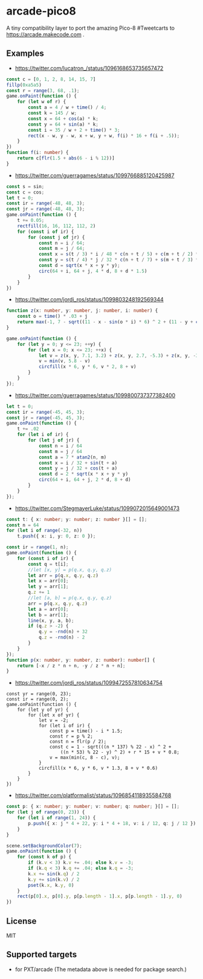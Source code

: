 # arcade-pico8

A tiny compatibility layer to port the amazing Pico-8 #Tweetcarts
to https://arcade.makecode.com .

## Examples

* https://twitter.com/lucatron_/status/1096168653735657472

```typescript
const c = [0, 1, 2, 8, 14, 15, 7]
fillp(0xa5a5)
const r = range(3, 68, .1);
game.onPaint(function () {
    for (let w of r) {
        const a = 4 / w + time() / 4;
        const k = 145 / w;
        const x = 64 + cos(a) * k;
        const y = 64 + sin(a) * k;
        const i = 35 / w + 2 + time() * 3;
        rect(x - w, y - w, x + w, y + w, f(i) * 16 + f(i + .5));
    }
})
function f(i: number) {
    return c[flr(1.5 + abs(6 - i % 12))]
}
```

* https://twitter.com/guerragames/status/1099766885120425987

```typescript
const s = sin;
const c = cos;
let t = 0;
const ir = range(-48, 48, 3);
const jr = range(-48, 48, 3);
game.onPaint(function () {
    t += 0.05;
    rectfill(16, 16, 112, 112, 2)
    for (const i of ir) {
        for (const j of jr) {
            const n = i / 64;
            const m = j / 64;
            const x = s(t / 3) * i / 48 * c(n + t / 5) + c(m + t / 2) * s(n + t / 5);
            const y = s(t / 4) * j / 32 * c(n + t / 7) + s(m + t / 3) * s(n + t / 7);
            const d = sqrt(x * x + y * y);
            circ(64 + i, 64 + j, 4 * d, 8 + d * 1.5)
        }
    }
})
```

* https://twitter.com/jordi_ros/status/1099803248192569344

```typescript
function z(x: number, y: number, j: number, i: number) {
    const o = time() * .03 + j
    return max(-1, 7 - sqrt((11 - x - sin(o * i) * 6) ^ 2 + (11 - y + cos(o * j) * 6) ^ 2))
}

game.onPaint(function () {
    for (let y = 0; y <= 23; ++y) {
        for (let x = 0; x <= 23; ++x) {
            let v = z(x, y, 7.1, 3.2) + z(x, y, 2.7, -5.3) + z(x, y, -3.5, 4.3)
            v = min(v, 5.8 - v)
            circfill(x * 6, y * 6, v * 2, 8 + v)
        }
    }
});
```

* https://twitter.com/guerragames/status/1099800737377382400

```typescript
let t = 0;
const ir = range(-45, 45, 3);
const jr = range(-45, 45, 3);
game.onPaint(function () {
    t += .02
    for (let i of ir) {
        for (let j of jr) {
            const n = i / 64
            const m = j / 64
            const a = 7 * atan2(n, m)
            const x = i / 32 + sin(t + a)
            const y = j / 32 + cos(t + a)
            const d = 2 * sqrt(x * x + y * y)
            circ(64 + i, 64 + j, 2 * d, 8 + d)
        }
    }
});
```

* https://twitter.com/StegmayerLuke/status/1099072015649001473

```typescript
const t: { x: number; y: number; z: number }[] = [];
const n = 64
for (let i of range(-32, n))
    t.push({ x: i, y: 0, z: 0 });

const ir = range(1, n);
game.onPaint(function () {
    for (const i of ir) {
        const q = t[i];
        //let [x, y] = p(q.x, q.y, q.z)
        let arr = p(q.x, q.y, q.z)
        let x = arr[0];
        let y = arr[1];
        q.z += 1
        //let [a, b] = p(q.x, q.y, q.z)
        arr = p(q.x, q.y, q.z)
        let a = arr[0];
        let b = arr[1];
        line(x, y, a, b);
        if (q.z > -2) {
            q.y = -rnd(n) + 32
            q.z = -rnd(n) - 2
        }
    }
});
function p(x: number, y: number, z: number): number[] {
    return [-x / z * n + n, -y / z * n + n];
}
```

* https://twitter.com/jordi_ros/status/1099472557810634754

```
const yr = range(0, 23);
const ir = range(0, 2);
game.onPaint(function () {
    for (let y of yr) {
        for (let x of yr) {
            let v = -2;
            for (let i of ir) {
                const p = time() - i * 1.5;
                const r = p % 2;
                const n = flr(p / 2);
                const c = 1 - sqrt(((n * 137) % 22 - x) ^ 2 +
                    ((n * 53) % 22 - y) ^ 2) + r * 15 + v * 0.8;
                v = max(min(c, 8 - c), v);
            }
            circfill(x * 6, y * 6, v * 1.3, 8 + v * 0.6)
        }
    }
})
```

* https://twitter.com/platformalist/status/1096854118935584768

```typescript
const p: { x: number; y: number; v: number; q: number; }[] = [];
for (let j of range(0, 23)) {
    for (let i of range(1, 24)) {
        p.push({ x: j * 4 + 22, y: i * 4 + 18, v: i / 12, q: j / 12 });
    }
}

scene.setBackgroundColor(7);
game.onPaint(function () {
    for (const k of p) {
        if (k.v < 3) k.v += .04; else k.v = -3;
        if (k.q < 3) k.q += .04; else k.q = -3;
        k.x += sin(k.q) / 2
        k.y += sin(k.v) / 2
        pset(k.x, k.y, 0)
    }
    rect(p[0].x, p[0].y, p[p.length - 1].x, p[p.length - 1].y, 0)
})
```

## License

MIT

## Supported targets

* for PXT/arcade
(The metadata above is needed for package search.)

